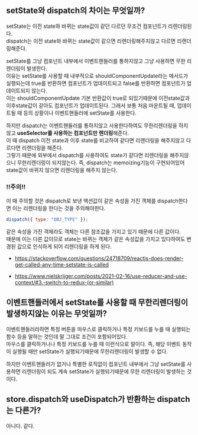 ## setState와 dispatch의 차이는 무엇일까?

setState는 이전 state와 바뀌는 state값이 같던 다르던 무조건 컴포넌트가 리렌더링된다.  
 dispatch는 이전 state와 바뀌는 state값이 같으면 리렌더링해주지않고 다르면 리렌더링해준다.

setState를 그냥 컴포넌트 내부에서 이벤트핸들러를 통하지않고 그냥 사용하면 무한 리렌더링이 발생한다.  
이유는 setState를 사용할 때 내부적으로 shouldComponentUpdate라는 메서드가 실행되는데 true를 반환하면 컴포넌트가 업데이트되고 false를 반환하면 컴포넌트가 업데이트되지 않는다.  
이는 shouldComponentUpdate 기본 반환값이 true로 되있기때문에 이전state값과 이후state값이 같아도 컴포넌트가 업데이트된다.
그래서 보통 처음 마운트될 때, 업데이트될 때 등의 상황이나 이벤트핸들러에 setState를 사용한다.

하지만 dispatch는 이벤트핸들러를 통하지않고 사용한다하여도 무한리렌더링을 하지않고 **useSelector를 사용하는 컴포넌트만 렌더링**해준다.  
이 때 dispatch 이전 state과 이후 state를 비교하여 같다면 리렌더링을 해주지않고 다르다면 리렌더링을 해준다.  
그렇기 때문에 외부에서 dispatch를 사용하여도 state가 같다면 리렌더링을 해주지않으니 무한리렌더링이 되지않는다.
즉, dispatch는 memoizing기능이 구현되어있어 state값이 바뀌지 않으면 리렌더링을 해주지 않는다.

### !!주의!!

이 때 주의할 것은 dispatch로 보낸 액션값이 같은 속성을 가진 객체를 dispatch한다면 이는 리렌더링을 한다는 것을 주의해야한다.

```js
dispatch({ type: "OBJ_TYPE" });
```

같은 속성을 가진 객체라도 객체는 다른 참조값을 가지고 있기 때문에 다른 값이다.  
때문에 이는 다른 값이므로 state는 바뀌는 객체가 같은 속성값을 가지고 있다하여도 변경된 값으로 인식하게 되어 리렌더링을 하게 된다.

- https://stackoverflow.com/questions/24718709/reactjs-does-render-get-called-any-time-setstate-is-called

- https://www.nielskrijger.com/posts/2021-02-16/use-reducer-and-use-context/#3.-switch-to-redux-(or-similar)

## 이벤트핸들러에서 setState를 사용할 때 무한리렌더링이 발생하지않는 이유는 무엇일까?

이벤트핸들러라하면 특정 버튼을 마우스로 클릭하거나 특정 키보드를 누를 때 실행되는 함수 등을 말하는 것인데 말 그대로 조건이 포함되어있다.  
마우스를 클릭하거나나 특정 키보드를 누를 때 이런식으로 말이다.
즉, 해당 이벤트 동작이 실행될 때만 setState가 실행되기때문에 무한리렌더링이 발생할 수 없다.

하지만 이벤트핸들러가 없거나 특별한 로직없이 컴포넌트 내부에서 그냥 setState를 사용하면 리렌더링이 되도 계속 setState가 실행되기때문에 무한 리렌더링이 발생하는 것이다.

## store.dispatch와 useDispatch가 반환하는 dispatch는 다른가?

아니다. 같다.

